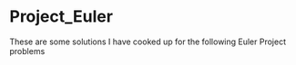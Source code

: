 # Project_Euler

These are some solutions I have cooked up for the following Euler Project problems
